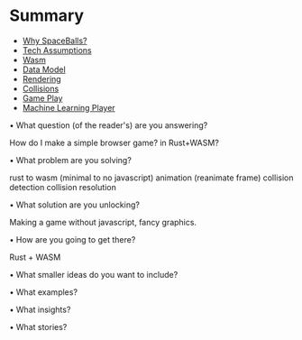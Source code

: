 # Summary

- [Why SpaceBalls?](./why.md)
- [Tech Assumptions](./assumptions.md)
- [Wasm](./wasm.md)
- [Data Model](./datamodel.md)
- [Rendering](./rendering.md)
- [Collisions](./collisions.md)
- [Game Play](./gameplay.md)
- [Machine Learning Player](./ml.md)




• What question (of the reader's) are you answering?

How do I make a simple browser game?
 in Rust+WASM?


• What problem are you solving?

rust to wasm (minimal to no javascript)
animation (reanimate frame)
collision detection
collision resolution



• What solution are you unlocking?


Making a game without javascript, fancy graphics.


• How are you going to get there?

Rust + WASM




• What smaller ideas do you want to include?


• What examples?


• What insights?


• What stories?